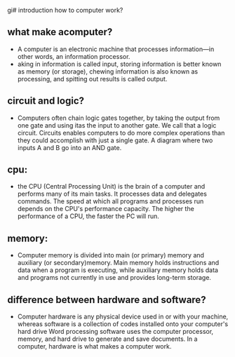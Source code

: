 gi# introduction how to computer work?
## what make acomputer?
- A computer is an electronic machine that processes information—in other words, an information processor.
- aking in information is called input, storing information is better known as memory (or storage), chewing information is also known as processing, and spitting out results is called output.
## circuit and logic?
- Computers often chain logic gates together, by taking the output from one gate and using itas the input to another gate. We call that a logic circuit. Circuits enables computers to do more complex operations than they could accomplish with just a single gate. A diagram where two inputs A and B go into an AND gate.
## cpu:
- the CPU (Central Processing Unit) is the brain of a computer and performs many of its main tasks. It processes data and delegates commands. The speed at which all programs and processes run depends on the CPU's performance capacity. The higher the performance of a CPU, the faster the PC will run.
## memory:
- Computer memory is divided into main (or primary) memory and auxiliary (or secondary)memory. Main memory holds instructions and data when a program is executing, while auxiliary memory holds data and programs not currently in use and provides long-term storage.
## difference between hardware and software?
- Computer hardware is any physical device used in or with your machine, whereas software is a collection of codes installed onto your computer's hard drive Word processing software uses the computer processor, memory, and hard drive to generate and save documents. In a computer, hardware is what makes a computer work.


